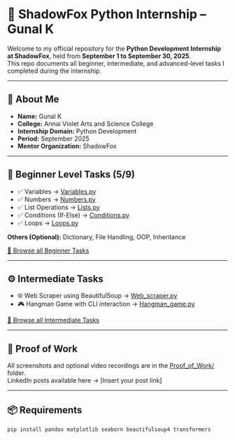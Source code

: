 # 🐍 ShadowFox Python Internship – Gunal K

Welcome to my official repository for the **Python Development Internship at ShadowFox**, held from **September 1 to September 30, 2025**.  
This repo documents all beginner, intermediate, and advanced-level tasks I completed during the internship.

---

## 🔗 About Me
- **Name:** Gunal K  
- **College:** Annai Violet Arts and Science College  
- **Internship Domain:** Python Development  
- **Period:** September 2025  
- **Mentor Organization:** ShadowFox

---

## 🧩 Beginner Level Tasks (5/9)
- ✅ Variables → [Variables.py](https://github.com/Thegunal/ShadowFox_Python_Intership/blob/b7e1b282c7fa335ff67a9192cbb6e34749610bad/ShadowFox_Python_Internship/Beginner_Tasks/variables.py)
- ✅ Numbers → [Numbers.py](https://github.com/Thegunal/ShadowFox_Python_Intership/blob/b7e1b282c7fa335ff67a9192cbb6e34749610bad/ShadowFox_Python_Internship/Beginner_Tasks/numbers.py)
- ✅ List Operations → [Lists.py](https://github.com/Thegunal/ShadowFox_Python_Intership/blob/b7e1b282c7fa335ff67a9192cbb6e34749610bad/ShadowFox_Python_Internship/Beginner_Tasks/lists.py)
- ✅ Conditions (If-Else) → [Conditions.py](https://github.com/Thegunal/ShadowFox_Python_Intership/blob/b7e1b282c7fa335ff67a9192cbb6e34749610bad/ShadowFox_Python_Internship/Beginner_Tasks/conditions.py)
- ✅ Loops → [Loops.py](https://github.com/Thegunal/ShadowFox_Python_Intership/blob/b7e1b282c7fa335ff67a9192cbb6e34749610bad/ShadowFox_Python_Internship/Beginner_Tasks/loops.py)

**Others (Optional):** Dictionary, File Handling, OOP, Inheritance

[📂 Browse all Beginner Tasks](https://github.com/Thegunal/ShadowFox_Python_Intership/tree/b7e1b282c7fa335ff67a9192cbb6e34749610bad/ShadowFox_Python_Internship/Beginner_Tasks)

---

## ⚙️ Intermediate Tasks
- 🌐 Web Scraper using BeautifulSoup → [Web_scraper.py](https://github.com/Thegunal/ShadowFox_Python_Intership/blob/b7e1b282c7fa335ff67a9192cbb6e34749610bad/ShadowFox_Python_Internship/Intermediate_Tasks/web_scraper.py)
- 🎮 Hangman Game with CLI interaction → [Hangman_game.py](https://github.com/Thegunal/ShadowFox_Python_Intership/blob/b7e1b282c7fa335ff67a9192cbb6e34749610bad/ShadowFox_Python_Internship/Intermediate_Tasks/hangman_game.py)

[📂 Browse all Intermediate Tasks](https://github.com/Thegunal/ShadowFox_Python_Intership/tree/b7e1b282c7fa335ff67a9192cbb6e34749610bad/ShadowFox_Python_Internship/Intermediate_Tasks)

---

## 📸 Proof of Work
All screenshots and optional video recordings are in the [Proof_of_Work/](https://github.com/Thegunal/ShadowFox_Python_Intership/tree/main/ShadowFox_Python_Internship/Proof_of_Work) folder.  
LinkedIn posts available here → [Insert your post link]

---

## 📦 Requirements
```bash
pip install pandas matplotlib seaborn beautifulsoup4 transformers

